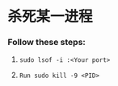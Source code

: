 # 杀死某一进程

### Follow these steps:

1. ```
   sudo lsof -i :<Your port>
   ```

   

2. ```
   Run sudo kill -9 <PID>
   ```

   

